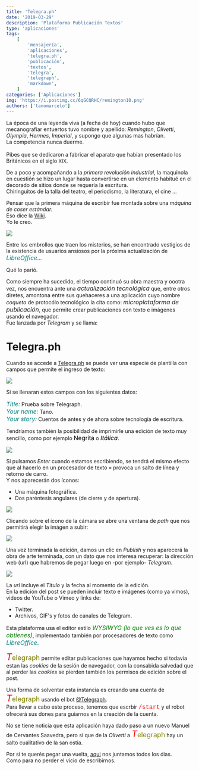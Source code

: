 ```yaml
---
title: 'Telegra.ph'
date: '2019-03-29'
description: 'Plataforma Publicación Textos'
type: 'aplicaciones'
tags:
    [
        'mensajería',
        'aplicaciones',
        'telegra.ph',
        'publicación',
        'textos',
        'telegra',
        'telegraph',
        'markdown',
    ]
categories: ['Aplicaciones']
img: 'https://i.postimg.cc/6qGCQRHC/remington10.png'
authors: ['tanomarcelo']
---
```


La época de una leyenda viva (a fecha de hoy) cuando hubo que mecanografiar entuertos tuvo nombre y apellido: _Remington_, _Olivetti_, _Olympia_, _Hermes_, _Imperial_, y supongo que algunas mas habrían. <br>
La competencia nunca duerme. <br><br>
Pibes que se dedicaron a fabricar el aparato que habían presentado los Británicos en el siglo <font size="2">XIX</font>.<br>

De a poco y acompañando a la _primera revolución industrial_, la maquinola en cuestión se hizo un lugar hasta convertirse en un elemento habitué en el decorado de sitios donde se requería la escritura.<br>
Chiringuitos de la talla del teatro, el periodismo, la literatura, el cine ... <br>

Pensar que la primera máquina de escribir fue montada sobre una _máquina de coser estándar._<br>
Eso dice la [Wiki](https://es.wikipedia.org/wiki/M%C3%A1quina_de_escribir#Primer_%C3%A9xito_comercial,_Christopher_Sholes_y_Remington).<br>
Yo le creo.

![](https://i.postimg.cc/yxdshyqS/Maquina-de-escribir-antigua-con-carro.png)

Entre los embrollos que traen los misterios, se han encontrado vestigios de la existencia de usuarios ansiosos por la próxima actualización de <font size="3" color="teal"><em>LibreOffice</em></font>...

Qué lo parió.

Como siempre ha sucedido, el tiempo continuó su obra maestra y oootra vez, nos encuentra ante una <font size="3"><em>actualización tecnológica</em></font> que, entre otros diretes, amontona entre sus quehaceres a una aplicación cuyo nombre _coqueto_ de protocólo tecnológico la cita como: <font size="3"><em>microplataforma de publicación</em></font>, que permite crear publicaciones con texto e imágenes usando el navegador.<br>
Fue lanzada por _Telegram_ y se llama:

# Telegra.ph

Cuando se accede a [Telegra.ph](https://telegra.ph) se puede ver una especie de plantilla con campos que permite el ingreso de texto:

![](https://i.postimg.cc/DyPRfbR9/00-telegraph.png)

Si se llenaran estos campos con los siguientes datos:

<font size="3" color="teal"><em>Title:</em></font> Prueba sobre Telegraph.<br>
<font size="3" color="teal"><em>Your name:</em></font> Tano.<br>
<font size="3" color="teal"><em>Your story:</em></font> Cuentos de antes y de ahora sobre tecnología de escritura.<br>

Tendríamos también la posibilidad de imprimirle una edición de texto muy sencillo, como por ejemplo <font size="3" color="black"><strong></strong>Negrita</font> o <font size="3" color="black"><em>Itálica</em></font>.

![](https://i.postimg.cc/vTBx1n30/02-telegraph.png)

Si pulsamos _Enter_ cuando estamos escribiendo, se tendrá el mismo efecto que al hacerlo en un procesador de texto &#187; provoca un salto de línea y retorno de carro.<br>
Y nos aparecerán dos íconos:

-   Una máquina fotográfica.
-   Dos paréntesis angulares (de cierre y de apertura).

![](https://i.postimg.cc/7PG2y3JL/04-telegraph.png)

Clicando sobre el ícono de la cámara se abre una ventana de _path_ que nos permitirá elegir la imágen a subir:

![](https://i.postimg.cc/CKgZGXcB/03-telegraph.png)

Una vez terminada la edición, damos un clic en _Publish_ y nos aparecerá la obra de arte terminada, con un dato que nos interesa recuperar: la dirección web (url) que habremos de pegar luego en -por ejemplo- _Telegram_.

![](https://i.postimg.cc/6pY3Zq4S/06-telegraph.png)

La _url_ incluye el _Título_ y la fecha al momento de la edición.<br>
En la edición del post se pueden incluir texto e imágenes (como ya vimos), videos de YouTube o Vimeo y links de:

-   Twitter.
-   Archivos, GIF's y fotos de canales de Telegram.

Esta plataforma usa el editor estilo <font size="3" color="green"><em>WYSIWYG (lo que ves es lo que obtienes)</em></font>, implementado también por procesadores de texto como <font size="3" color="teal"><em>LibreOffice</em></font>.

<font size="5" color="red"><em>T</em></font><font size="4" color="olive">elegraph</font> permite editar publicaciones que hayamos hecho si todavía estan las _cookies_ de la sesión de navegador, con la consabida salvedad que al perder las _cookies_ se pierden también los permisos de edición sobre el post.<br>

Una forma de solventar esta instancia es creando una cuenta de <font size="5" color="red"><em>T</em></font><font size="4" color="olive">elegraph</font> usando el bot [@Telegraph](https://t.me/telegraph).<br>
Para llevar a cabo este proceso, tenemos que escrbir <font size="3" color="red" face="courier">/start</font> y el robot ofrecerá sus dones para guiarnos en la creación de la cuenta.

No se tiene noticia que esta aplicación haya dado paso a un nuevo Manuel de Cervantes Saavedra, pero si que de la _Olivetti_ a <font size="5" color="red"><em>T</em></font><font size="4" color="olive">elegraph</font> hay un salto cualitativo de la san ostia.

Por si te querés pegar una vuelta, [aqui](https://t.me/PatoJADCommunity) nos juntamos todos los dias.<br>
Como para no perder el vicio de escribirnos.
